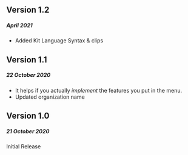 ## Version 1.2

##### April 2021

- Added Kit Language Syntax & clips

## Version 1.1

##### 22 October 2020

- It helps if you actually *implement* the features you put in the menu.
- Updated organization name


## Version 1.0
##### 21 October 2020

Initial Release
